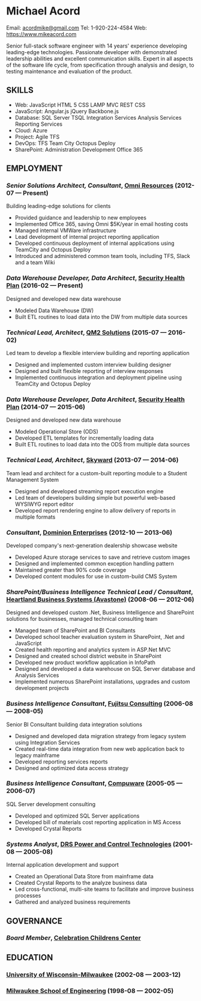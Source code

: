 Michael Acord
============
Email: acordmike@gmail.com
Tel: 1-920-224-4584
Web: https://www.mikeacord.com

Senior full-stack software engineer with 14 years' experience developing leading-edge technologies. Passionate developer with demonstrated leadership abilities and excellent communication skills. Expert in all aspects of the software life cycle, from specification through analysis and design, to testing maintenance and evaluation of the product.

## SKILLS

  - Web: JavaScript HTML 5 CSS LAMP MVC REST CSS 
  - JavaScript: Angular.js jQuery Backbone.js 
  - Database: SQL Server TSQL Integration Services Analysis Services Reporting Services 
  - Cloud: Azure 
  - Project: Agile TFS 
  - DevOps: TFS Team City Octopus Deploy 
  - SharePoint: Administration Development Office 365 

## EMPLOYMENT

### *Senior Solutions Architect, Consultant*, [Omni Resources](http://www.omniresources.com) (2012-07 — Present)

Building leading-edge solutions for clients
  - Provided guidance and leadership to new employees
  - Implemented Office 365, saving Omni $5K/year in email hosting costs
  - Managed internal VMWare infrastructure
  - Lead development of internal project reporting application
  - Developed continuous deployment of internal applications using TeamCity and Octopus Deploy
  - Introduced and administered common team tools, including TFS, Slack and a team Wiki

### *Data Warehouse Developer, Data Architect*, [Security Health Plan](https://www.securityhealth.org/) (2016-02 — Present)

Designed and developed new data warehouse
  - Modeled Data Warehouse (DW)
  - Built ETL routines to load data into the DW from multiple data sources

### *Technical Lead, Architect*, [QM2 Solutions](http://qm2solutions.com/) (2015-07 — 2016-02)

Led team to develop a flexible interview building and reporting application
  - Designed and implemented custom interview building designer
  - Designed and built flexible reporting of interview responses
  - Implemented continuous integration and deployment pipeline using TeamCity and Octopus Deploy

### *Data Warehouse Developer, Data Architect*, [Security Health Plan](https://www.securityhealth.org/) (2014-07 — 2015-06)

Designed and developed new data warehouse
  - Modeled Operational Store (ODS)
  - Developed ETL templates for incrementally loading data
  - Built ETL routines to load data into the ODS from multiple data sources

### *Technical Lead, Architect*, [Skyward](https://www.skyward.com/) (2013-07 — 2014-06)

Team lead and architect for a custom-built reporting module to a Student Management System
  - Designed and developed streaming report execution engine
  - Led team of developers building simple but powerful web-based WYSIWYG report editor
  - Developed report rendering engine to allow delivery of reports in multiple formats

### *Consultant*, [Dominion Enterprises](https://www.dominionenterprises.com/) (2012-10 — 2013-06)

Developed company's next-generation dealership showcase website
  - Developed Azure storage services to save and retrieve custom images
  - Designed and implemented common exception handling pattern
  - Maintained greater than 90% code coverage
  - Developed content modules for use in custom-build CMS System

### *SharePoint/Business Intelligence Technical Lead / Consultant*, [Heartland Business Systems (Avastone)](http://www.hbs.net) (2008-06 — 2012-06)

Designed and developed custom .Net, Business Intelligence and SharePoint solutions for businesses, managed technical consulting team
  - Managed team of SharePoint and BI Consultants
  - Developed school teacher evaluation system in SharePoint, .Net and JavaScript
  - Created health reporting and analytics system in ASP.Net MVC
  - Designed and created school district website in SharePoint
  - Developed new product workflow application in InfoPath
  - Designed and developed a data warehouse on SQL Server database and Analysis Services
  - Implemented numerous SharePoint installations, upgrades and custom development projects

### *Business Intelligence Consultant*, [Fujitsu Consulting](http://www.fujitsu.com) (2006-08 — 2008-05)

Senior BI Consultant building data integration solutions
  - Designed and developed data migration strategy from legacy system using Integration Services
  - Created real-time data integration from new web application back to legacy mainframe
  - Developed reporting services reports
  - Designed and optimized data access strategy

### *Business Intelligence Consultant*, [Compuware](http://www.compuware.com) (2005-05 — 2006-07)

SQL Server development consulting
  - Developed and optimized SQL Server applications
  - Developed bill of materials cost reporting application in MS Access
  - Developed Crystal Reports

### *Systems Analyst*, [DRS Power and Control Technologies](http://www.drs.com/) (2001-08 — 2005-08)

Internal application development and support
  - Created an Operational Data Store from mainframe data
  - Created Crystal Reports to the analyze business data
  - Led cross-functional, multi-site teams to facilitate and improve business processes
  - Gathered and analyzed business requirements



## GOVERNANCE

### *Board Member*, [Celebration Childrens Center](http://appletondaycare.com) 



## EDUCATION

### [University of Wisconsin-Milwaukee](http://www.uwm.edu/) (2002-08 — 2003-12)



### [Milwaukee School of Engineering](http://www.msoe.edu) (1998-08 — 2002-05)













